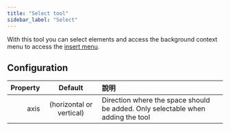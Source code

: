 ```yaml
---
title: "Select tool"
sidebar_label: "Select"
---
```



With this tool you can select elements and access the background context menu to access the [insert menu](../insert).

## Configuration

| Property |         Default          | 說明                                                                              |
| --------:|:------------------------:|:------------------------------------------------------------------------------- |
|     axis | (horizontal or vertical) | Direction where the space should be added. Only selectable when adding the tool |

